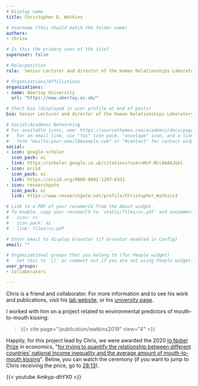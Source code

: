 ```yaml
---
# Display name
title: Christopher D. Watkins

# Username (this should match the folder name)
authors:
- chrisw

# Is this the primary user of the site?
superuser: false

# Role/position
role:  Senior Lecturer and director of the Human Relationships Laboratory

# Organizations/Affiliations
organizations:
- name: Abertay University
  url: "https://www.abertay.ac.uk/"

# Short bio (displayed in user profile at end of posts)
bio: Senior Lecturer and director of the Human Relationships Laboratory (Division of Psychology, Abertay University, Dundee, UK).

# Social/Academic Networking
# For available icons, see: https://sourcethemes.com/academic/docs/page-builder/#icons
#   For an email link, use "fas" icon pack, "envelope" icon, and a link in the
#   form "mailto:your-email@example.com" or "#contact" for contact widget.
social:
- icon: google-scholar
  icon_pack: ai
  link: https://scholar.google.co.uk/citations?user=MvY-RCcAAAAJ&hl
- icon: orcid
  icon_pack: ai
  link: https://orcid.org/0000-0002-1207-6331
- icon: researchgate
  icon_pack: ai
  link: https://www.researchgate.net/profile/Christopher_Watkins3

# Link to a PDF of your resume/CV from the About widget.
# To enable, copy your resume/CV to `static/files/cv.pdf` and uncomment the lines below.
# - icon: cv
#   icon_pack: ai
#   link: files/cv.pdf

# Enter email to display Gravatar (if Gravatar enabled in Config)
email: ""

# Organizational groups that you belong to (for People widget)
#   Set this to `[]` or comment out if you are not using People widget.
user_groups:
- Collaborators

---
```


Chris is a friend and collaborator. For more information and to see his work and publications, visit his [lab website](https://www.relationship-lab.com/), or his [university page](https://www.abertay.ac.uk/staff-search/dr-christopher-watkins/).

I worked with him on a project related to environmental predictors of mouth-to-mouth kissing:

>{{< cite page="/publication/watkins2019" view="4" >}}

Happily, for this project lead by Chris, we were awarded the 2020 [Ig Nobel Prize](https://www.improbable.com/ig-about/) in economics, "[for trying to quantify the relationship between different countries’ national income inequality and the average amount of mouth-to-mouth kissing](https://www.improbable.com/ig-about/winners/#ig2020)". Below, you can watch the ceremony (if you want to jump to Chris receiving the price, go to [28:13](https://youtu.be/Amkyp-dhYX0?t=1693)).

{{< youtube Amkyp-dhYX0 >}}

